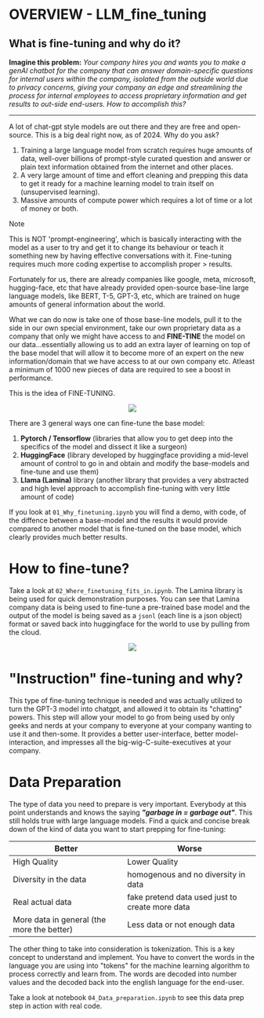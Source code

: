 # OVERVIEW - LLM_fine_tuning
## What is fine-tuning and why do it?
**Imagine this problem:** *Your company hires you and wants you to make a genAI chatbot for the company that can answer domain-specific questions for internal users within the company, isolated from the outside world due to privacy concerns, giving your company an edge and streamlining the process for internal employees to access proprietary information and get results to out-side end-users. How to accomplish this?*

---

A lot of chat-gpt style models are out there and they are free and open-source. This is a big deal right now, as of 2024. Why do you ask?
1. Training a large language model from scratch requires huge amounts of data, well-over billions of prompt-style curated question and answer or plain text information obtained from the internet and other places.
2. A very large amount of time and effort cleaning and prepping this data to get it ready for a machine learning model to train itself on (unsupervised learning).
3. Massive amounts of compute power which requires a lot of time or a lot of money or both.

> [!NOTE]
> This is NOT 'prompt-engineering', which is basically interacting with the model as a user to try and get it to change its behaviour or teach it something new by having effective conversations with it. Fine-tuning requires much more coding expertise to accomplish proper > results.

Fortunately for us, there are already companies like google, meta, microsoft, hugging-face, etc that have already provided open-source base-line large language models, like BERT, T-5, GPT-3, etc, which are trained on huge amounts of general information about the world.  

What we can do now is take one of those base-line models, pull it to the side in our own special environment, take our own proprietary data as a company that only we might have access to and **FINE-TINE** the model on our data...essentially allowing us to add an extra layer of learning on top of the base model that will allow it to become more of an expert on the new information/domain that we have access to at our own company etc. Atleast a minimum of 1000 new pieces of data are required to see a boost in performance.

This is the idea of FINE-TUNING. 

<p align="center"><img src="https://github.com/thatwonguy/LLM_fine_tuning/assets/78534460/71634619-b190-49f6-8434-85482e74243d"></p>

There are 3 general ways one can fine-tune the base model:
1. **Pytorch / Tensorflow** (libraries that allow you to get deep into the specifics of the model and dissect it like a surgeon)
2. **HuggingFace** (library developed by huggingface providing a mid-level amount of control to go in and obtain and modify the base-models and fine-tune and use them)
3. **Llama (Lamina)** library (another library that provides a very abstracted and high level approach to accomplish fine-tuning with very little amount of code)

If you look at `01_Why_finetuning.ipynb` you will find a demo, with code, of the diffence between a base-model and the results it would provide compared to another model that is fine-tuned on the base model, which clearly provides much better results.

# How to fine-tune?
Take a look at  `02_Where_finetuning_fits_in.ipynb`. The Lamina library is being used for quick demonstration purposes. You can see that Lamina company data is being used to fine-tune a pre-trained base model and the output of the model is being saved as a `jsonl` (each line is a json object) format or saved back into huggingface for the world to use by pulling from the cloud.

<p align = "center"><img src="https://github.com/thatwonguy/LLM_fine_tuning/assets/78534460/fff2a9c2-14ec-4896-85af-dbf8621544d5"></p>

# "Instruction" fine-tuning and why?  
This type of fine-tuning technique is needed and was actually utilized to turn the GPT-3 model into chatgpt, and allowed it to obtain its "chatting" powers. This step will allow your model to go from being used by only geeks and nerds at your company to everyone at your company wanting to use it and then-some. It provides a better user-interface, better model-interaction, and impresses all the big-wig-C-suite-executives at your company. 

# Data Preparation
The type of data you need to prepare is very important. Everybody at this point understands and knows the saying ***"garbage in = garbage out"***. This still holds true with large language models. Find a quick and concise break down of the kind of data you want to start prepping for fine-tuning:

| Better                                           | Worse                                          |
|---------------------|------------------|
| High Quality | Lower Quality |
| Diversity in the data | homogenous and no diversity in data
| Real actual data | fake pretend data used just to create more data
| More data in general (the more the better) | Less data or not enough data

The other thing to take into consideration is tokenization. This is a key concept to understand and implement. You have to convert the words in the language you are using into "tokens" for the machine learning algorithm to process correctly and learn from. The words are decoded into number values and the decoded back into the english language for the end-user.

Take a look at notebook `04_Data_preparation.ipynb` to see this data prep step in action with real code.

